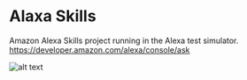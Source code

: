 # Alaxa Skills
Amazon Alexa Skills project running in the Alexa test simulator. <br>
https://developer.amazon.com/alexa/console/ask <br>

![alt text](https://github.com/[bernademir]/[Alexa-Skills]/blob/[master]/alexasim1.png)
